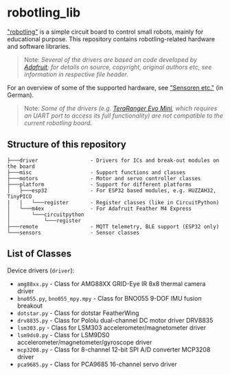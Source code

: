 # robotling_lib
["robotling"](https://github.com/teuler/robotling) is a simple circuit board to control small robots, mainly for educational purpose. This repository contains robotling-related hardware and software libraries.

> Note: _Several of the drivers are based on code developed by [Adafruit](https://github.com/adafruit); for details on source, copyright, original authors etc, see information in respective file header._ 

For an overview of some of the supported hardware, see ["Sensoren etc."](https://github.com/teuler/robotling/wiki/Sensoren-etc) (in German).

> Note: _Some of the drivers (e.g. [TeraRanger Evo Mini](https://www.terabee.com/shop/lidar-tof-range-finders/teraranger-evo-mini/), which requires an UART port to access its full functionality) are not compatible to the current robotling board._

## Structure of this repository

```
├───driver                 - Drivers for ICs and break-out modules on the board
├───misc                   - Support functions and classes
├───motors                 - Motor and servo controller classes
├───platform               - Support for different platforms
│   ├───esp32              - For ESP32 based modules, e.g. HUZZAH32, TinyPICO
|   |   └───register       - Register classes (like in CircuitPython)        
│   └───m4ex               - For Adafruit Feather M4 Express
│       └───circuitpython     
│           └───register
├───remote                 - MQTT telemetry, BLE support (ESP32 only) 
└───sensors                - Sensor classes 
```

## List of Classes

Device drivers (`driver`):
- `amg88xx.py` - Class for AMG88XX GRID-Eye IR 8x8 thermal camera driver
- `bno055.py`, `bno055_mpy.mpy` - Class for BNO055 9-DOF IMU fusion breakout
- `dotstar.py` - Class for dotstar FeatherWing
- `drv8835.py` - Class for Pololu dual-channel DC motor driver DRV8835
- `lsm303.py` - Class for LSM303 accelerometer/magnetometer driver
- `lsm9ds0.py` - Class for LSM9DS0 accelerometer/magnetometer/gyroscope driver
- `mcp3208.py` - Class for 8-channel 12-bit SPI A/D converter MCP3208 driver
- `pca9685.py` - Class for PCA9685 16-channel servo driver


